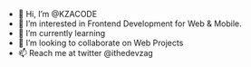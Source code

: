 - 👋 Hi, I’m @KZACODE
- 👀 I’m interested in Frontend Development for Web & Mobile.
- 🌱 I’m currently learning 
- 💞️ I’m looking to collaborate on Web Projects
- 📫 Reach me at twitter @ithedevzag

<!---
KZACODE/KZACODE is a ✨ special ✨ repository because its `README.md` (this file) appears on your GitHub profile.
You can click the Preview link to take a look at your changes.
--->
